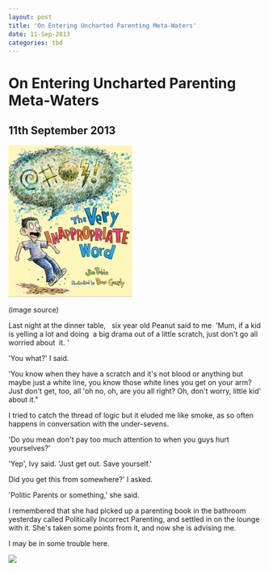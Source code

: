 ```yaml
---
layout: post
title: 'On Entering Uncharted Parenting Meta-Waters'
date: 11-Sep-2013
categories: tbd
---
```


# On Entering Uncharted Parenting Meta-Waters

## 11th September 2013

 

<img class="photo-horiz" src="/images/2013/09/VeryInappropriateWord-high-res-cvr-245x300.jpg" />

<p <a href="http://mackidsbooks.com/">(image source)</a></p>

Last night at the dinner table,    six year old Peanut said to me  'Mum,   if a kid is yelling a lot and doing  a big drama out of a little scratch, just don't go all worried about  it. '

'You what?' I said.

'You know when they have a scratch and it's not blood or anything but maybe just a white line, you know those white lines you get on your arm? Just don't get, too, all 'oh no, oh, are you all right? Oh, don't worry, little kid' about it."

I tried to catch the thread of logic but it eluded me like smoke, as so often happens in conversation with the under-sevens.

'Do you mean don't pay too much attention to when you guys hurt yourselves?'

'Yep', Ivy said. 'Just get out. Save yourself.'

Did you get this from somewhere?' I asked.

'Politic Parents or something,' she said.

I remembered that she had picked up a parenting book in the bathroom yesterday called Politically Incorrect Parenting, and settled in on the lounge with it. She's taken some points from it, and now she is advising me.

I may be in some trouble here.

<a href="http://www.facebook.com/sharer.php?u=&amp;linkname=On%20Entering%20Uncharted%20Parenting%20Meta-Waters"><img class="photo-horiz" src="http://shongjog.files.wordpress.com/2008/04/share-on-facebook.gif?" />

